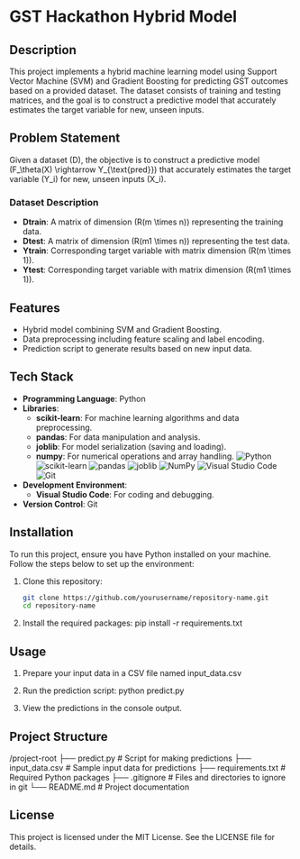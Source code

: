 # GST Hackathon Hybrid Model

## Description
This project implements a hybrid machine learning model using Support Vector Machine (SVM) and Gradient Boosting for predicting GST outcomes based on a provided dataset. The dataset consists of training and testing matrices, and the goal is to construct a predictive model that accurately estimates the target variable for new, unseen inputs.

## Problem Statement
Given a dataset \(D\), the objective is to construct a predictive model \(F_\theta(X) \rightarrow Y_{\text{pred}}\) that accurately estimates the target variable \(Y_i\) for new, unseen inputs \(X_i\).

### Dataset Description
- **Dtrain**: A matrix of dimension \(R(m \times n)\) representing the training data.
- **Dtest**: A matrix of dimension \(R(m1 \times n)\) representing the test data.
- **Ytrain**: Corresponding target variable with matrix dimension \(R(m \times 1)\).
- **Ytest**: Corresponding target variable with matrix dimension \(R(m1 \times 1)\).

## Features
- Hybrid model combining SVM and Gradient Boosting.
- Data preprocessing including feature scaling and label encoding.
- Prediction script to generate results based on new input data.

## Tech Stack
- **Programming Language**: Python
- **Libraries**:
  - **scikit-learn**: For machine learning algorithms and data preprocessing.
  - **pandas**: For data manipulation and analysis.
  - **joblib**: For model serialization (saving and loading).
  - **numpy**: For numerical operations and array handling.
![Python](https://img.shields.io/badge/Python-3776AB?style=flat&logo=python&logoColor=white)
![scikit-learn](https://img.shields.io/badge/scikit--learn-F7931E?style=flat&logo=scikit-learn&logoColor=white)
![pandas](https://img.shields.io/badge/pandas-150458?style=flat&logo=pandas&logoColor=white)
![joblib](https://img.shields.io/badge/joblib-00B300?style=flat&logoColor=white)
![NumPy](https://img.shields.io/badge/numpy-013243?style=flat&logo=numpy&logoColor=white)
![Visual Studio Code](https://img.shields.io/badge/VS%20Code-007ACC?style=flat&logo=visual-studio-code&logoColor=white)
![Git](https://img.shields.io/badge/Git-F05032?style=flat&logo=git&logoColor=white)
- **Development Environment**:
  - **Visual Studio Code**: For coding and debugging.
- **Version Control**: Git

## Installation
To run this project, ensure you have Python installed on your machine. Follow the steps below to set up the environment:

1. Clone this repository:
   ```bash
   git clone https://github.com/yourusername/repository-name.git
   cd repository-name

2. Install the required packages:
   pip install -r requirements.txt

## Usage 
1. Prepare your input data in a CSV file named input_data.csv

2. Run the prediction script:
   python predict.py
   
3. View the predictions in the console output.

## Project Structure 
/project-root
├── predict.py          # Script for making predictions
├── input_data.csv      # Sample input data for predictions
├── requirements.txt     # Required Python packages
├── .gitignore          # Files and directories to ignore in git
└── README.md           # Project documentation

## License 
This project is licensed under the MIT License. See the LICENSE file for details.
